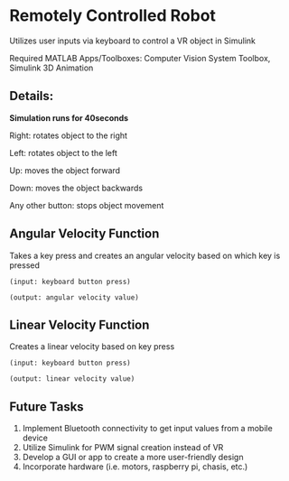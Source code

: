 # Remotely Controlled Robot

Utilizes user inputs via keyboard to control a VR object in Simulink

Required MATLAB  Apps/Toolboxes: Computer Vision System Toolbox, Simulink 3D Animation
<!-- For MATLAB mobile implementation: download MATLAB mobile; MATLAB Support Package for Apple iOS Sensors-->

## Details: 
**Simulation runs for 40seconds**

Right: rotates object to the right

Left: rotates object to the left

Up: moves the object forward

Down: moves the object backwards

Any other button: stops object movement

## Angular Velocity Function
Takes a key press and creates an angular velocity based on which key is pressed
	
	(input: keyboard button press)

	(output: angular velocity value)

## Linear Velocity Function
Creates a linear velocity based on key press

	(input: keyboard button press)

	(output: linear velocity value)  


## Future Tasks
	
1. Implement Bluetooth connectivity to get input values from a mobile device
2. Utilize Simulink for PWM signal creation instead of VR
3. Develop a GUI or app to create a more user-friendly design
4. Incorporate hardware (i.e. motors, raspberry pi, chasis, etc.)
